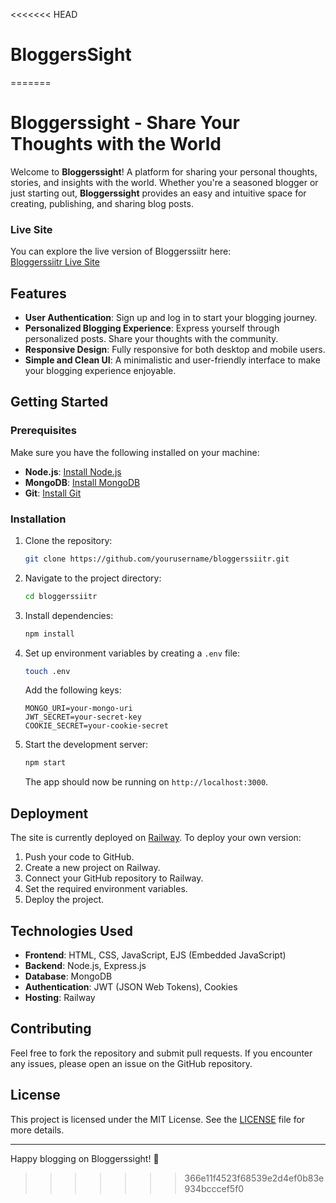 <<<<<<< HEAD
# BloggersSight
=======

# Bloggerssight - Share Your Thoughts with the World

Welcome to **Bloggerssight**! A platform for sharing your personal thoughts, stories, and insights with the world. Whether you're a seasoned blogger or just starting out, **Bloggerssight** provides an easy and intuitive space for creating, publishing, and sharing blog posts.

### Live Site

You can explore the live version of Bloggerssiitr here:  
[Bloggerssiitr Live Site](https://bloggerssight-production.up.railway.app)

## Features

- **User Authentication**: Sign up and log in to start your blogging journey.
- **Personalized Blogging Experience**: Express yourself through personalized posts. Share your thoughts with the community.
- **Responsive Design**: Fully responsive for both desktop and mobile users.
- **Simple and Clean UI**: A minimalistic and user-friendly interface to make your blogging experience enjoyable.

## Getting Started

### Prerequisites

Make sure you have the following installed on your machine:

- **Node.js**: [Install Node.js](https://nodejs.org)
- **MongoDB**: [Install MongoDB](https://www.mongodb.com)
- **Git**: [Install Git](https://git-scm.com/)

### Installation

1. Clone the repository:

   ```bash
   git clone https://github.com/yourusername/bloggerssiitr.git
   ```

2. Navigate to the project directory:

   ```bash
   cd bloggerssiitr
   ```

3. Install dependencies:

   ```bash
   npm install
   ```

4. Set up environment variables by creating a `.env` file:

   ```bash
   touch .env
   ```

   Add the following keys:

   ```env
   MONGO_URI=your-mongo-uri
   JWT_SECRET=your-secret-key
   COOKIE_SECRET=your-cookie-secret
   ```

5. Start the development server:

   ```bash
   npm start
   ```

   The app should now be running on `http://localhost:3000`.

## Deployment

The site is currently deployed on [Railway](https://railway.app). To deploy your own version:

1. Push your code to GitHub.
2. Create a new project on Railway.
3. Connect your GitHub repository to Railway.
4. Set the required environment variables.
5. Deploy the project.

## Technologies Used

- **Frontend**: HTML, CSS, JavaScript, EJS (Embedded JavaScript)
- **Backend**: Node.js, Express.js
- **Database**: MongoDB
- **Authentication**: JWT (JSON Web Tokens), Cookies
- **Hosting**: Railway

## Contributing

Feel free to fork the repository and submit pull requests. If you encounter any issues, please open an issue on the GitHub repository.

## License

This project is licensed under the MIT License. See the [LICENSE](LICENSE) file for more details.

---

Happy blogging on Bloggerssight! 🚀
>>>>>>> 366e11f4523f68539e2d4ef0b83e934bcccef5f0
